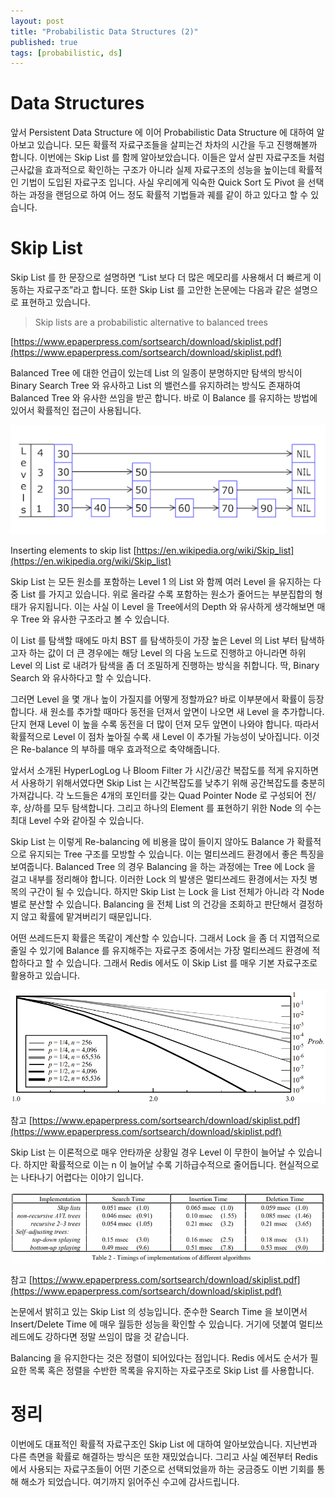 ```yaml
---
layout: post
title: "Probabilistic Data Structures (2)"
published: true
tags: [probabilistic, ds]
---
```


# Data Structures

앞서 Persistent Data Structure 에 이어 Probabilistic Data Structure 에 대하여 알아보고 있습니다. 모든 확률적 자료구조들을 살피는건 차차의 시간을 두고 진행해볼까 합니다. 이번에는 Skip List 를 함께 알아보았습니다. 이들은 앞서 살핀 자료구조들 처럼 근사값을 효과적으로 확인하는 구조가 아니라 실제 자료구조의 성능을 높이는데 확률적인 기법이 도입된 자료구조 입니다. 사실 우리에게 익숙한 Quick Sort 도 Pivot 을 선택하는 과정을 랜덤으로 하여 어느 정도 확률적 기법들과 궤를 같이 하고 있다고 할 수 있습니다.

<!-- more -->

# Skip List

Skip List 를 한 문장으로 설명하면 “List 보다 더 많은 메모리를 사용해서 더 빠르게 이동하는 자료구조”라고 합니다. 또한 Skip List 를 고안한 논문에는 다음과 같은 설명으로 표현하고 있습니다.

> Skip lists are a probabilistic alternative to balanced trees

[https://www.epaperpress.com/sortsearch/download/skiplist.pdf](https://www.epaperpress.com/sortsearch/download/skiplist.pdf)

Balanced Tree 에 대한 언급이 있는데 List 의 일종이 분명하지만 탐색의 방식이 Binary Search Tree 와 유사하고 List 의 밸런스를 유지하려는 방식도 존재하여 Balanced Tree 와 유사한 쓰임을 받곤 합니다. 바로 이 Balance 를 유지하는 방법에 있어서 확률적인 접근이 사용됩니다.

![Inserting elements to skip list](/images/posts/600px-Skip_list_add_element-en.gif)

Inserting elements to skip list [https://en.wikipedia.org/wiki/Skip_list](https://en.wikipedia.org/wiki/Skip_list)

Skip List 는 모든 원소를 포함하는 Level 1 의 List 와 함께 여러 Level 을 유지하는 다중 List 를 가지고 있습니다. 위로 올라갈 수록 포함하는 원소가 줄어드는 부분집합의 형태가 유지됩니다. 이는 사실 이 Level 을 Tree에서의 Depth 와 유사하게 생각해보면 매우 Tree 와 유사한 구조라고 볼 수 있습니다.

이 List 를 탐색할 때에도 마치 BST 를 탐색하듯이 가장 높은 Level 의 List 부터 탐색하고자 하는 값이 더 큰 경우에는 해당 Level 의 다음 노드로 진행하고 아니라면 하위 Level 의 List 로 내려가 탐색을 좀 더 조밀하게 진행하는 방식을 취합니다. 딱, Binary Search 와 유사하다고 할 수 있습니다.

그러면 Level 을 몇 개나 높이 가질지를 어떻게 정할까요? 바로 이부분에서 확률이 등장합니다. 새 원소를 추가할 때마다 동전을 던져서 앞면이 나오면 새 Level 을 추가합니다. 단지 현재 Level 이 높을 수록 동전을 더 많이 던져 모두 앞면이 나와야 합니다. 따라서 확률적으로 Level 이 점차 높아질 수록 새 Level 이 추가될 가능성이 낮아집니다. 이것은 Re-balance 의 부하를 매우 효과적으로 축약해줍니다.

앞서서 소개된 HyperLogLog 나 Bloom Filter 가 시간/공간 복잡도를 적게 유지하면서 사용하기 위해서였다면 Skip List 는 시간복잡도를 낮추기 위해 공간복잡도를 충분히 가져갑니다. 각 노드들은 4개의 포인터를 갖는 Quad Pointer Node 로 구성되어 전/후, 상/하를 모두 탐색합니다. 그리고 하나의 Element 를 표현하기 위한 Node 의 수는 최대 Level 수와 같아질 수 있습니다.


Skip List 는 이렇게 Re-balancing 에 비용을 많이 들이지 않아도 Balance 가 확률적으로 유지되는 Tree 구조를 모방할 수 있습니다. 이는 멀티쓰레드 환경에서 좋은 특징을 보여줍니다. Balanced Tree 의 경우 Balancing 을 하는 과정에는 Tree 에 Lock 을 걸고 내부를 정리해야 합니다. 이러한 Lock 의 발생은 멀티쓰레드 환경에서는 자칫 병목의 구간이 될 수 있습니다. 하지만 Skip List 는 Lock 을 List 전체가 아니라 각 Node 별로 분산할 수 있습니다. Balancing 을 전체 List 의 건강을 조회하고 판단해서 결정하지 않고 확률에 맡겨버리기 때문입니다.

어떤 쓰레드든지 확률은 똑같이 계산할 수 있습니다. 그래서 Lock 을 좀 더 지엽적으로 줄일 수 있기에 Balance 를 유지해주는 자료구조 중에서는 가장 멀티쓰레드 환경에 적합하다고 할 수 있습니다. 그래서 Redis 에서도 이 Skip List 를 매우 기본 자료구조로 활용하고 있습니다.

![Skip List](/images/posts/skiplist-p.png)

참고 [https://www.epaperpress.com/sortsearch/download/skiplist.pdf](https://www.epaperpress.com/sortsearch/download/skiplist.pdf)

Skip List 는 이론적으로 매우 안타까운 상황일 경우 Level 이 무한이 늘어날 수 있습니다. 하지만 확률적으로 이는 n 이 늘어날 수록 기하급수적으로 줄어듭니다. 현실적으로는 나타나기 어렵다는 이야기 입니다.

![Skip List](/images/posts/skiplist-perm-768x172.png)

참고 [https://www.epaperpress.com/sortsearch/download/skiplist.pdf](https://www.epaperpress.com/sortsearch/download/skiplist.pdf) 

논문에서 밝히고 있는 Skip List 의 성능입니다. 준수한 Search Time 을 보이면서 Insert/Delete Time 에 매우 월등한 성능을 확인할 수 있습니다. 거기에 덧붙여 멀티쓰레드에도 강하다면 정말 쓰임이 많을 것 같습니다.

Balancing 을 유지한다는 것은 정렬이 되어있다는 점입니다. Redis 에서도 순서가 필요한 목록 혹은 정렬을 수반한 목록을 유지하는 자료구조로 Skip List 를 사용합니다.



# 정리

이번에도 대표적인 확률적 자료구조인 Skip List 에 대하여 알아보았습니다. 지난번과 다른 측면을 확률로 해결하는 방식은 또한 재밌었습니다. 그리고 사실 예전부터 Redis 에서 사용되는 자료구조들이 어떤 기준으로 선택되었을까 하는 궁금증도 이번 기회를 통해 해소가 되었습니다. 여기까지 읽어주신 수고에 감사드립니다.